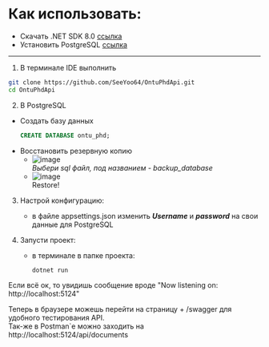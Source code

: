 # Как использовать:
  - Скачать .NET SDK 8.0 [ссылка](https://dotnet.microsoft.com/ru-ru/download)
  - Установить PostgreSQL [ссылка](https://www.postgresql.org/download/)

---

1. В терминале IDE выполнить
  ```bash
  git clone https://github.com/SeeYoo64/OntuPhdApi.git  
  cd OntuPhdApi  
  ```

2. В PostgreSQL
  - Создать базу данных
    ```sql
    CREATE DATABASE ontu_phd;  
    ```
  - Восстановить резервную копию
    - ![image](https://github.com/user-attachments/assets/b05c3343-adf8-4ce9-b2d0-29fc553fdac8)
      <br> _Выбери sql файл, под названием - backup_database_
    - ![image](https://github.com/user-attachments/assets/8b129596-e4b5-44c2-b764-39f752ef1210)
      <br> Restore!
 3. Настрой конфигурацию:
    - в файле appsettings.json изменить **_Username_** и **_password_** на свои данные для PostgreSQL

 4. Запусти проект:
    - в терминале в папке проекта:
      ```bash
      dotnet run
      ```
  Если всё ок, то увидишь сообщение вроде "Now listening on: http://localhost:5124" <br>

  Теперь в браузере можешь перейти на страницу + /swagger для удобного тестирования API. <br>
  Так-же в Postman`e можно заходить на http://localhost:5124/api/documents 
  



















